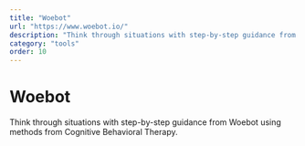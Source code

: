 ```yaml
---
title: "Woebot"
url: "https://www.woebot.io/"
description: "Think through situations with step-by-step guidance from Woebot using methods from Cognitive Behavioral Therapy."
category: "tools"
order: 10
---
```


# Woebot

Think through situations with step-by-step guidance from Woebot using methods from Cognitive Behavioral Therapy.
